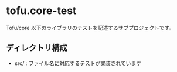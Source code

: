 tofu.core-test
=======
Tofu/core 以下のライブラリのテストを記述するサブプロジェクトです。

## ディレクトリ構成
- src/ : ファイル名に対応するテストが実装されています


